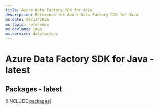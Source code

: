 ```yaml
---
title: Azure Data Factory SDK for Java
description: Reference for Azure Data Factory SDK for Java
ms.date: 06/13/2025
ms.topic: reference
ms.devlang: java
ms.service: datafactory
---
```

# Azure Data Factory SDK for Java - latest
## Packages - latest
[!INCLUDE [packages](data-factory-index.md)]